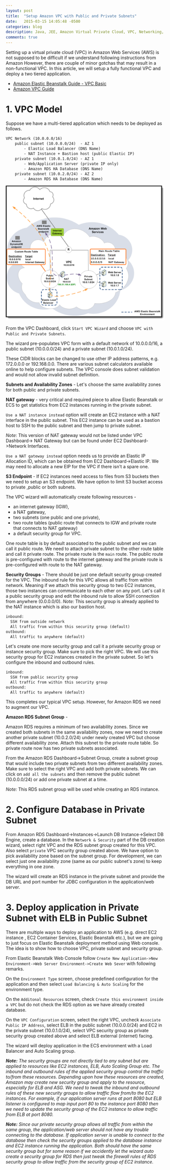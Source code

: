 ```yaml
---
layout: post
title:  "Setup Amazon VPC with Public and Private Subnets"
date:   2015-03-15 14:05:48 -0500
categories: blog
description: Java, JEE, Amazon Virtual Private Cloud, VPC, Networking, Subnets, Public, Private
comments: true
---
```

Setting up a virtual private cloud (VPC) in Amazon Web Services (AWS) is not
supposed to be difficult if we understand following instructions from Amazon
However, there are couple of minor gotchas that may result in a non-functional
VPC. In this article, we will setup a fully functional VPC and deploy a two
tiered application.

* [Amazon Elastic Beanstalk Guide - VPC Basic](http://docs.aws.amazon.com/elasticbeanstalk/latest/dg/vpc-basic.html)
* [Amazon VPC Guide](http://docs.aws.amazon.com/AmazonVPC/latest/GettingStartedGuide/ExerciseOverview.html)


# 1. VPC Model
    
Suppose we have a multi-tiered application which needs to be deployed as follows.

    VPC Network (10.0.0.0/16)
        public subnet (10.0.0.0/24)  - AZ 1
            - Elastic Load Balancer (DNS Name)
            - NAT Instance + Bastion host (public Elastic IP)
        private subnet (10.0.1.0/24) - AZ 1
            - Web/Application Server (private IP only)
            - Amazon RDS HA Database (DNS Name)
        private subnet (10.0.2.0/24) - AZ 2
            - Amazon RDS HA Database (DNS Name)


![VPC Diagram](/res/aws-vpc.png)


From the VPC Dashboard, click `Start VPC Wizard` and choose `VPC with Public and
Private Subnets`. 

The wizard pre-populates VPC form with a default network of 10.0.0.0/16, 
a public subnet (10.0.0.0/24) and a private subnet (10.0.1.0/24). 

These CIDR blocks can be changed to use other IP address patterns, 
e.g. 172.0.0.0 or 192.168.0.0. There are various subnet calculators available
online to help configure subnets. The VPC console does subnet validation and 
would not allow invalid subnet definition.

**Subnets and Availability Zones** - Let's choose the same availability zones
for both public and private subnets.

**NAT gateway** - very critical and required piece to allow Elastic 
Beanstalk or ECS to get statistics from EC2 instances running in the private 
subnet.

`Use a NAT instance instead` option will create an EC2 instance with a NAT 
interface in the public subnet. This EC2 instance can be used as a 
bastion host to SSH to the public subnet and then jump to private subnet.

*Note*: This version of NAT gateway would not be listed under VPC Dashboard->
NAT Gateway but can be found under EC2 Dashboard->Network Interfaces.

`Use a NAT gateway instead` option needs us to provide an Elastic IP Allocation ID, 
which can be obtained from EC2 Dashboard->Elastic IP. We may need to allocate 
a new EIP for the VPC if there isn't a spare one.

**S3 Endpoint** - If EC2 instances need access to files from S3 buckets then we
need to setup an S3 endpoint. We have option to limit S3 bucket access to private
,public or both subnets.


The VPC wizard will automatically create following resources -    

* an internet gateway (IGW),   
* a NAT gateway,   
* two subnets (one public and one private),   
* two route tables (public route that connects to IGW and private route that connects to NAT gateway)   
* a default security group for VPC.   

One route table is by default associated to the public subnet and we can call it
public route. We need to attach private subnet to the other route table and call
it private route. The private route is the `main` route. The public route is
pre-configured with route to the internet gateway and the private route is 
pre-configured with route to the NAT gateway.

**Security Groups** - There should be just one default security group created for 
the VPC. The inbound rule for this VPC allows all traffic from within network. 
Meaning if we attach this security group to two EC2 instances, those two instances
can communicate to each other on any port. Let's call it a public security group
and edit the inbound rule to allow SSH connection from anywhere (0.0.0.0/0). 
*Note:* This security group is already applied to the NAT instance which is also
our bastion host.

    inbound: 
      SSH from outside network
      All traffic from within this security group (default)
    outbound:
      All traffic to anywhere (default)

Let's create one more security group and call it a private security group or 
instance security group. Make sure to pick the right VPC. We will use this
security group for EC2 instances created in the private subnet. So let's
configure the inbound and outbound rules.

    inbound: 
      SSH from public security group
      All traffic from within this security group
    outbound:
      All traffic to anywhere (default)

This completes our typical VPC setup. However, for Amazon RDS we need to augment
our VPC.


**Amazon RDS Subnet Group** -

Amazon RDS requires a minimum of two availability zones. Since we created both
subnets in the same availability zones, now we need to create another private
subnet (10.0.2.0/24) under newly created VPC but choose different availability
zone. Attach this subnet to the private route table. So private route now has 
two private subnets associated.

From the Amazon RDS Dashboard->Subnet Group, create a subnet group that would 
include two private subnets from two different availability zones. Make sure to select
the right VPC and add both private subnets. We can click on `add all the subnets`
and then remove the public subnet (10.0.0.0/24) or add one private subnet at a time.

*Note:* This RDS subnet group will be used while creating an RDS instance.


# 2. Configure Database in Private Subnet

From Amazon RDS Dashboard->Instances->Launch DB Instance->Select DB Engine, create
a database. In the `Network & Security` part of the DB creation wizard, select right VPC
and the RDS subnet group created for this VPC. Also select `private` VPC security
group created above. We have option to pick availability zone based on the subnet
group. For development, we can select just one availability zone (same as our 
public subnet's zone) to keep everything in one zone.

The wizard will create an RDS instance in the private subnet and provide the DB URL
and port number for JDBC configuration in the application/web server.


# 3. Deploy application in Private Subnet with ELB in Public Subnet

There are multiple ways to deploy an application to AWS (e.g. direct EC2 instance
, EC2 Container Services, Elastic Beanstalk etc.), but we are going to just focus
on Elastic Beanstalk deployment method using Web console. The idea is to show how
to choose VPC, private subnet and security group.

From Elastic Beanstalk Web Console follow `Create New Application->New Environment->Web
Server Environment->Create Web Sever` with following remarks.

On the `Environment Type` screen, choose predefined configuration for the application and then
select `Load Balancing & Auto Scaling` for the environment type.

On the `Additonal Resources` screen, check `Create this environment inside a VPC`
but do not check the RDS option as we have already created database.

On the `VPC Configuration` screen, select the right VPC, uncheck `Associate 
Public IP Address`, select ELB in the public subnet (10.0.0.0/24) and EC2 in the
private subnet (10.0.1.0/24), select VPC security group as private security group 
created above and select ELB external (internet) facing.

The wizard will deploy application in the ECS environment with a Load Balancer 
and Auto Scaling group.   

***Note:** The security groups are not directly tied to any subnet but are applied to 
resources like EC2 instances, ELB, Auto Scaling Group etc. The inbound and outbound
rules of the applied security group control the traffic to/from these resources.
Depending upon how these resources are created, Amazon may create new security group
and apply to the resource, especially for ELB and ASG. We need to tweak the inbound
and outbound rules of these new security groups to allow traffic flow from/to the
EC2 instances. For example, if our application server runs at port 8080 but ELB
listener is configured to map input port 80 to the instance port 8080 then we 
need to update the security group of the EC2 instance to allow traffic from ELB at
port 8080.*

***Note:** Since our private security group allows all traffic from within the same group,
the application/web server should not have any trouble connecting to the database. If
application server is unable to connect to the database then check the security groups
applied to the database instance and EC2 instance running the application. Both should
have the same security group but for some reason if we accidently let the wizard auto create
a security group for RDS then just tweak the firewall rules of RDS security group to
allow traffic from the security group of EC2 instance.*

